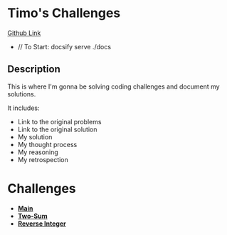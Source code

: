# Timo's Challenges
[Github Link](https://github.com/timomak/Coding-Challenges)
- // To Start: docsify serve ./docs

## Description
This is where I'm gonna be solving coding challenges and document my solutions.

It includes:
* Link to the original problems
* Link to the original solution
* My solution
* My thought process
* My reasoning
* My retrospection

# Challenges
*  **[Main](readme.md)**
*  **[Two-Sum](challenge1.md)**
*  **[Reverse Integer](challenge2.md)**
